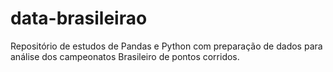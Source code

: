 # data-brasileirao
Repositório de estudos de Pandas e Python com preparação de dados para análise dos campeonatos Brasileiro de pontos corridos.
